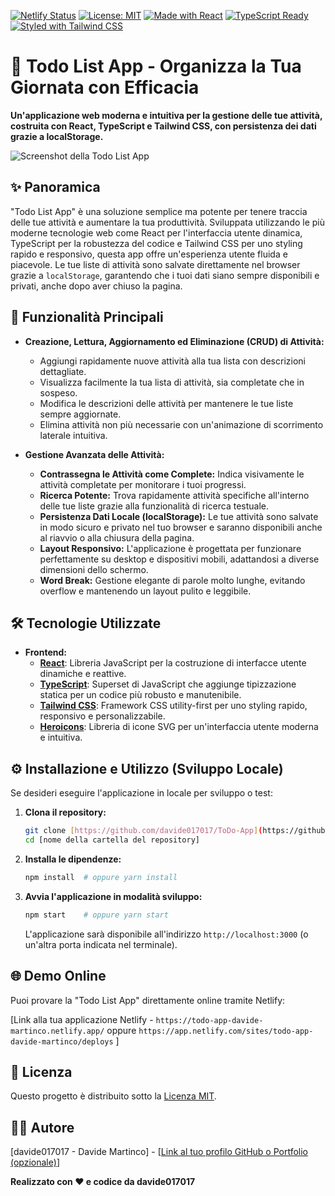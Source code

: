 [![Netlify Status](https://api.netlify.com/api/v1/badges/dcc7220a-821d-4eea-8aee-a56236301d08/deploy-status)](https://app.netlify.com/sites/todo-app-davide-martinco/deploys)
[![License: MIT](https://img.shields.io/badge/License-MIT-yellow.svg)](https://opensource.org/licenses/MIT)
[![Made with React](https://img.shields.io/badge/Made%20with-React-blue.svg)](https://reactjs.org/)
[![TypeScript Ready](https://img.shields.io/badge/TypeScript-Ready-blueviolet)](https://www.typescriptlang.org/)
[![Styled with Tailwind CSS](https://img.shields.io/badge/Styled%20with-Tailwind_CSS-teal.svg)](https://tailwindcss.com/)


# 📝 Todo List App - Organizza la Tua Giornata con Efficacia

**Un'applicazione web moderna e intuitiva per la gestione delle tue attività, costruita con React, TypeScript e Tailwind CSS, con persistenza dei dati grazie a localStorage.**

![Screenshot della Todo List App](assets\todo-app-screenshot.JPG)

## ✨ Panoramica

"Todo List App" è una soluzione semplice ma potente per tenere traccia delle tue attività e aumentare la tua produttività.  Sviluppata utilizzando le più moderne tecnologie web come React per l'interfaccia utente dinamica, TypeScript per la robustezza del codice e Tailwind CSS per uno styling rapido e responsivo, questa app offre un'esperienza utente fluida e piacevole.  Le tue liste di attività sono salvate direttamente nel browser grazie a `localStorage`, garantendo che i tuoi dati siano sempre disponibili e privati, anche dopo aver chiuso la pagina.

## 🚀 Funzionalità Principali

*   **Creazione, Lettura, Aggiornamento ed Eliminazione (CRUD) di Attività:**
    *   Aggiungi rapidamente nuove attività alla tua lista con descrizioni dettagliate.
    *   Visualizza facilmente la tua lista di attività, sia completate che in sospeso.
    *   Modifica le descrizioni delle attività per mantenere le tue liste sempre aggiornate.
    *   Elimina attività non più necessarie con un'animazione di scorrimento laterale intuitiva.

*   **Gestione Avanzata delle Attività:**
    *   **Contrassegna le Attività come Complete:**  Indica visivamente le attività completate per monitorare i tuoi progressi.
    *   **Ricerca Potente:**  Trova rapidamente attività specifiche all'interno delle tue liste grazie alla funzionalità di ricerca testuale.
    *   **Persistenza Dati Locale (localStorage):**  Le tue attività sono salvate in modo sicuro e privato nel tuo browser e saranno disponibili anche al riavvio o alla chiusura della pagina.
    *   **Layout Responsivo:**  L'applicazione è progettata per funzionare perfettamente su desktop e dispositivi mobili, adattandosi a diverse dimensioni dello schermo.
    *   **Word Break:** Gestione elegante di parole molto lunghe, evitando overflow e mantenendo un layout pulito e leggibile.

## 🛠️ Tecnologie Utilizzate

*   **Frontend:**
    *   **[React](https://reactjs.org/)**:  Libreria JavaScript per la costruzione di interfacce utente dinamiche e reattive.
    *   **[TypeScript](https://www.typescriptlang.org/)**:  Superset di JavaScript che aggiunge tipizzazione statica per un codice più robusto e manutenibile.
    *   **[Tailwind CSS](https://tailwindcss.com/)**:  Framework CSS utility-first per uno styling rapido, responsivo e personalizzabile.
    *   **[Heroicons](https://heroicons.com/)**:  Libreria di icone SVG per un'interfaccia utente moderna e intuitiva.

## ⚙️ Installazione e Utilizzo (Sviluppo Locale)

Se desideri eseguire l'applicazione in locale per sviluppo o test:

1.  **Clona il repository:**
    ```bash
    git clone [https://github.com/davide017017/ToDo-App](https://github.com/davide017017/ToDo-App)
    cd [nome della cartella del repository]
    ```

2.  **Installa le dipendenze:**
    ```bash
    npm install  # oppure yarn install
    ```

3.  **Avvia l'applicazione in modalità sviluppo:**
    ```bash
    npm start    # oppure yarn start
    ```

    L'applicazione sarà disponibile all'indirizzo `http://localhost:3000` (o un'altra porta indicata nel terminale).

## 🌐 Demo Online

Puoi provare la "Todo List App" direttamente online tramite Netlify:

[Link alla tua applicazione Netlify -  `https://todo-app-davide-martinco.netlify.app/` oppure `https://app.netlify.com/sites/todo-app-davide-martinco/deploys` ]

## 📜 Licenza

Questo progetto è distribuito sotto la [Licenza MIT](LICENSE).

## 🧑‍💻 Autore

[davide017017 - Davide Martinco] - [[Link al tuo profilo GitHub o Portfolio (opzionale)](https://github.com/davide017017)]

**Realizzato con ❤️ e codice da davide017017**
